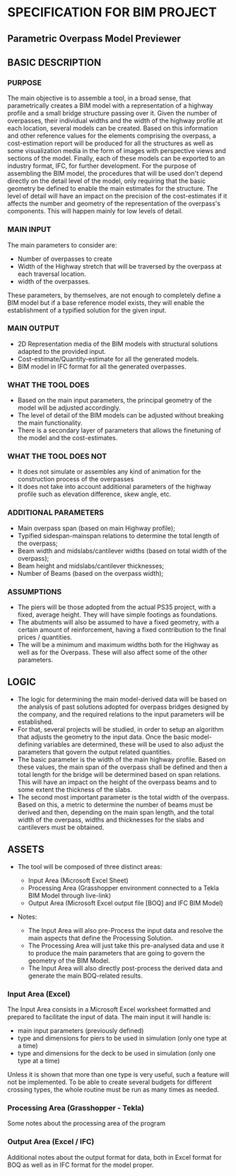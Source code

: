 # SPECIFICATION FOR BIM PROJECT
## Parametric Overpass Model Previewer


## BASIC DESCRIPTION

### PURPOSE

The main objective is to assemble a tool, in a broad sense, that parametrically creates a BIM model with a representation of a highway profile and a small bridge structure passing over it. Given the number of overpasses, their individual widths and the width of the highway profile at each location, several models can be created. 
Based on this information and other reference values for the elements comprising the overpass, a cost-estimation report will be produced for all the structures as well as some visualization media in the form of images with perspective views and sections of the model.
Finally, each of these models can be exported to an industry format, IFC, for further development.
For the purpose of assembling the BIM model, the procedures that will be used don't depend directly on the detail level of the model, only requiring that the basic geometry be defined to enable the main estimates for the structure. The level of detail will have an impact on the precision of the cost-estimates if it affects the number and geometry of the representation of the overpass's components. This will happen mainly for low levels of detail.


### MAIN INPUT

The main parameters to consider are:

* Number of overpasses to create
* Width of the Highway stretch that will be traversed by the overpass at each traversal location.
* width of the overpasses.

These parameters, by themselves, are not enough to completely define a BIM model but if a base reference model exists, they will enable the establishment of a typified solution for the given input.


### MAIN OUTPUT

* 2D Representation media of the BIM models with structural solutions adapted to the provided input.
* Cost-estimate/Quantity-estimate for all the generated models.
* BIM model in IFC format for all the generated overpasses.


### WHAT THE TOOL DOES

* Based on the main input parameters, the principal geometry of the model will be adjusted accordingly.
* The level of detail of the BIM models can be adjusted without breaking the main functionality.
* There is a secondary layer of parameters that allows the finetuning of the model and the cost-estimates.


### WHAT THE TOOL DOES NOT

* It does not simulate or assembles any kind of animation for the construction process of the overpasses
* It does not take into account additional parameters of the highway profile such as elevation difference, skew angle, etc.


### ADDITIONAL PARAMETERS 

* Main overpass span (based on main Highway profile);
* Typified sidespan-mainspan relations to determine the total length of the overpass;
* Beam width and midslabs/cantilever widths (based on total width of the overpass);
* Beam height and midslabs/cantilever thicknesses;
* Number of Beams (based on the overpass width);


### ASSUMPTIONS

* The piers will be those adopted from the actual PS35 project, with a fixed, average height. They will have simple footings as foundations.
* The abutments will also be assumed to have a fixed geometry, with a certain amount of reinforcement, having a fixed contribution to the final prices / quantities.
* The will be a minimum and maximum widths both for the Highway as well as for the Overpass. These will also affect some of the other parameters.


## LOGIC

* The logic for determining the main model-derived data will be based on the analysis of past solutions adopted for overpass bridges designed by the company, and the required relations to the input parameters will be established.
* For that, several projects will be studied, in order to setup an algorithm that adjusts the geometry to the input data. Once the basic model-defining variables are determined, these will be used to also adjust the parameters that govern the output related quantities.
* The basic parameter is the width of the main highway profile. Based on these values, the main span of the overpass shall be defined and then a total length for the bridge will be determined based on span relations. This will have an impact on the height of the overpass beams and to some extent the thickness of the slabs.
* The second most important parameter is the total width of the overpass. Based on this, a metric to determine the number of beams must be derived and then, depending on the main span length, and the total width of the overpass, widths and thicknesses for the slabs and cantilevers must be obtained.

## ASSETS

* The tool will be composed of three distinct areas:
    * Input Area (Microsoft Excel Sheet)
    * Processing Area (Grasshopper environment connected to a Tekla BIM Model through live-link)
    * Output Area (Microsoft Excel output file [BOQ] and IFC BIM Model)

* Notes:
    * The Input Area will also pre-Process the input data and resolve the main aspects that define the Processing Solution. 
    * The Processing Area will just take this pre-analysed data and use it to produce the main parameters that are going to govern the geometry of the BIM Model.
    * The Input Area will also directly post-process the derived data and generate the main BOQ-related results.

### Input Area (Excel)

The Input Area consists in a Microsoft Excel worksheet formatted and prepared to facilitate the input of data. The main input it will handle is:

* main input parameters (previously defined)
* type and dimensions for piers to be used in simulation (only one type at a time)
* type and dimensions for the deck to be used in simulation (only one type at a time)

Unless it is shown that more than one type is very useful, such a feature will not be implemented. To be able to create several budgets for different crossing types, the whole routine must be run as many times as needed.

### Processing Area (Grasshopper - Tekla)

Some notes about the processing area of the program

### Output Area (Excel / IFC)

Additional notes about the output format for data, both in Excel format for BOQ as well as in IFC format for the model proper.




